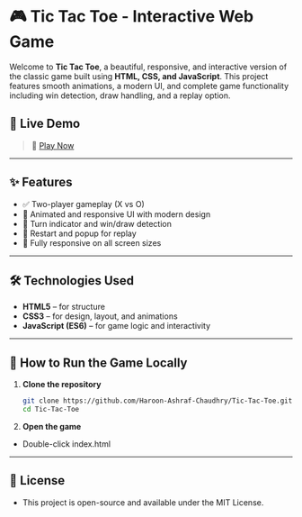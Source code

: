 # 🎮 Tic Tac Toe - Interactive Web Game

Welcome to **Tic Tac Toe**, a beautiful, responsive, and interactive version of the classic game built using **HTML, CSS, and JavaScript**. This project features smooth animations, a modern UI, and complete game functionality including win detection, draw handling, and a replay option.

## 🚀 Live Demo

> 🔗 [Play Now](https://github.com/Haroon-Ashraf-Chaudhry/Tic-Tac-Toe)

---

## ✨ Features

- ✅ Two-player gameplay (X vs O)
- 🎨 Animated and responsive UI with modern design
- 📢 Turn indicator and win/draw detection
- 🔁 Restart and popup for replay
- 📱 Fully responsive on all screen sizes

---

## 🛠️ Technologies Used

- **HTML5** – for structure
- **CSS3** – for design, layout, and animations
- **JavaScript (ES6)** – for game logic and interactivity

---

## 🧪 How to Run the Game Locally

1. **Clone the repository**
   ```bash
   git clone https://github.com/Haroon-Ashraf-Chaudhry/Tic-Tac-Toe.git
   cd Tic-Tac-Toe
2. **Open the game**
- Double-click index.html

---

## 📄 License
- This project is open-source and available under the MIT License.